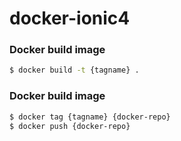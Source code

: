 # docker-ionic4

### Docker build image
``` bash
$ docker build -t {tagname} .
```

### Docker build image
``` bash
$ docker tag {tagname} {docker-repo}
$ docker push {docker-repo}
```
